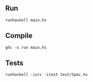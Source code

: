 ## Run
```
runhaskell main.hs
```

## Compile
```
ghc -o run main.hs
```

## Tests
```
runhaskell -isrc -itest test/Spec.hs
```

